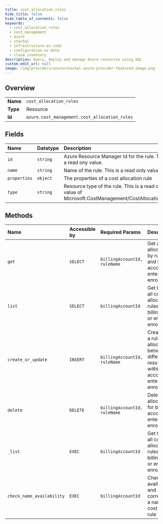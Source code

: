 ```yaml
---
title: cost_allocation_rules
hide_title: false
hide_table_of_contents: false
keywords:
  - cost_allocation_rules
  - cost_management
  - azure    
  - stackql
  - infrastructure-as-code
  - configuration-as-data
  - cloud inventory
description: Query, deploy and manage Azure resources using SQL
custom_edit_url: null
image: /img/providers/azure/stackql-azure-provider-featured-image.png
---
```

  
    

## Overview
<table><tbody>
<tr><td><b>Name</b></td><td><code>cost_allocation_rules</code></td></tr>
<tr><td><b>Type</b></td><td>Resource</td></tr>
<tr><td><b>Id</b></td><td><code>azure.cost_management.cost_allocation_rules</code></td></tr>
</tbody></table>

## Fields
| Name | Datatype | Description |
|:-----|:---------|:------------|
| `id` | `string` | Azure Resource Manager Id for the rule. This is a read ony value. |
| `name` | `string` | Name of the rule. This is a read only value. |
| `properties` | `object` | The properties of a cost allocation rule |
| `type` | `string` | Resource type of the rule. This is a read only value of Microsoft.CostManagement/CostAllocationRule. |
## Methods
| Name | Accessible by | Required Params | Description |
|:-----|:--------------|:----------------|:------------|
| `get` | `SELECT` | `billingAccountId, ruleName` | Get a cost allocation rule by rule name and billing account or enterprise enrollment. |
| `list` | `SELECT` | `billingAccountId` | Get the list of all cost allocation rules for a billing account or enterprise enrollment. |
| `create_or_update` | `INSERT` | `billingAccountId, ruleName` | Create/Update a rule to allocate cost between different resources within a billing account or enterprise enrollment. |
| `delete` | `DELETE` | `billingAccountId, ruleName` | Delete cost allocation rule for billing account or enterprise enrollment. |
| `_list` | `EXEC` | `billingAccountId` | Get the list of all cost allocation rules for a billing account or enterprise enrollment. |
| `check_name_availability` | `EXEC` | `billingAccountId` | Checks availability and correctness of a name for a cost allocation rule |
